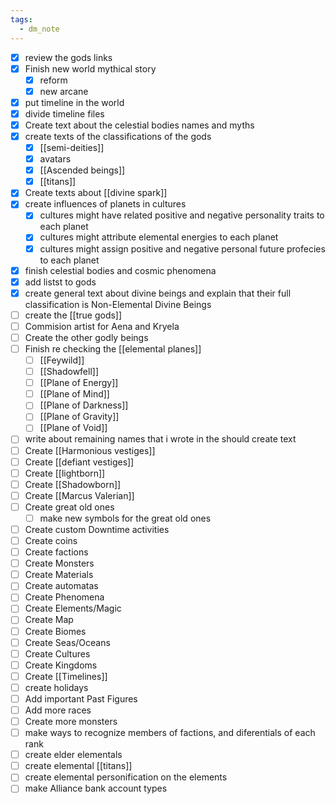 ```yaml
---
tags:
  - dm_note
---
```

- [x]  review the gods links
- [x]  Finish new world mythical story
    - [x]  reform
    - [x]  new arcane
- [x]  put timeline in the world
- [x]  divide timeline files
- [x]  Create text about the celestial bodies names and myths
- [x]  create texts of the classifications of the gods
    - [x]  [[semi-deities]]
    - [x]  avatars
    - [x]  [[Ascended beings]]
    - [x]  [[titans]]
- [x]  Create texts about [[divine spark]]
- [x]  create influences of planets in cultures
    - [x]  cultures might have related positive and negative personality traits to each planet
    - [x]  cultures might attribute elemental energies to each planet
    - [x]  cultures might assign positive and negative personal future profecies to each planet
- [x]  finish celestial bodies and cosmic phenomena
- [x]  add listst to gods
- [x]  create general text about divine beings and explain that their full classification is Non-Elemental Divine Beings
- [ ]  create the [[true gods]]
- [ ] Commision artist for Aena and Kryela
- [ ]  Create the other godly beings
- [ ]  Finish re checking the [[elemental planes]]
    - [ ]  [[Feywild]]
    - [ ]  [[Shadowfell]]
    - [ ]  [[Plane of Energy]]
    - [ ]  [[Plane of Mind]]
    - [ ]  [[Plane of Darkness]]
    - [ ]  [[Plane of Gravity]]
    - [ ]  [[Plane of Void]]
- [ ]  write about remaining names that i wrote in the should create text
- [ ]  Create [[Harmonious vestiges]]
- [ ]  Create [[defiant vestiges]]
- [ ]  Create [[lightborn]]
- [ ]  Create [[Shadowborn]]
- [ ]  Create [[Marcus Valerian]]
- [ ]  Create great old ones
	- [ ]  make new symbols for the great old ones
- [ ]  Create custom Downtime activities
- [ ]  Create coins
- [ ]  Create factions
- [ ]  Create Monsters
- [ ]  Create Materials
- [ ]  Create automatas
- [ ]  Create Phenomena
- [ ]  Create Elements/Magic
- [ ]  Create Map
- [ ]  Create Biomes
- [ ]  Create Seas/Oceans
- [ ]  Create Cultures
- [ ]  Create Kingdoms
- [ ]  Create [[Timelines]]
- [ ]  create holidays
- [ ] Add important Past Figures
- [ ] Add more races
- [ ] Create more monsters
- [ ]  make ways to recognize members of factions, and diferentials of each rank
- [ ]  create elder elementals
- [ ]  create elemental [[titans]]
- [ ]  create elemental personification on the elements
- [ ]  make Alliance bank account types